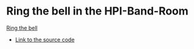 Ring the bell in the HPI-Band-Room
==================================

[Ring the bell](http://hpibandraum.github.io/ring/)

- [Link to the source code](https://build.particle.io/build/56b4e816c9981b1c4a000264)
